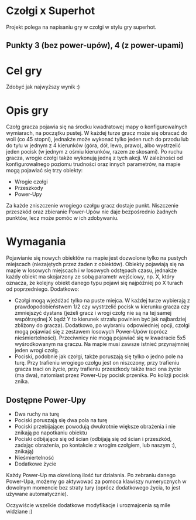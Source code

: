 # Czołgi x Superhot

Projekt polega na napisaniu gry w czołgi w stylu gry superhot.

## Punkty 3 (bez power-upów), 4 (z power-upami)

# Cel gry
Zdobyć jak najwyższy wynik :)

# Opis gry
Czołg gracza pojawia się na środku kwadratowej mapy o konfigurowalnych wymiarach, na początku pustej. W każdej turze gracz może się obracać do woli (co 45 stopni), jednakże może wykonać tylko jeden ruch do przodu lub do tyłu w jednym z 4 kierunków (góra, dół, lewo, prawo), albo wystrzelić jeden pocisk (w jednym z ośmiu kierunków, razem ze skosami). Po ruchu gracza, wrogie czołgi także wykonują jedną z tych akcji. W zależności od konfigurowalnego poziomu trudności oraz innych parametrów, na mapie mogą pojawiać się trzy obiekty: 
 - Wrogie czołgi
 - Przeszkody
 - Power-Upy 
 
 Za każde zniszczenie wrogiego czołgu gracz dostaje punkt. Niszczenie przeszkód oraz zbieranie Power-Upów nie daje bezpośrednio żadnych punktów, lecz może pomóc w ich zdobywaniu.

# Wymagania
Pojawianie się nowych obiektów na mapie jest dozwolone tylko na pustych miejscach (niezajętych przez żaden z obiektów). Obiekty pojawiają się na mapie w losowych miejscach i w losowych odstępach czasu, jednakże każdy obiekt ma skojarzony ze sobą parametr wejściowy, np. X, który oznacza, że kolejny obiekt danego typu pojawi się najpóźniej po X turach od poprzedniego. Dodatkowo:
 - Czołgi mogą wjeżdżać tylko na puste miejca. W każdej turze wybierają z prawdopodobieństwem 1/2 czy wystrzelić pocisk w kierunku gracza czy zmniejszyć dystans (jeżeli gracz i wrogi czołg nie są na tej samej współrzędnej X bądź Y to kierunek strzału powinien być jak najbardziej zbliżony do gracza). Dodatkowo, po wybraniu odpowiedniej opcji, czołgi mogą pojawiać się z zestawem losowych Power-Upów (oprócz nieśmiertelności). Przeciwnicy nie mogą pojawiać się w kwadracie 5x5 wyśrodkowanym na graczu. Na mapie musi zawsze istnieć przynajmniej jeden wrogi czołg.
 - Pociski, podobnie jak czołgi, także poruszają się tylko o jedno pole na turę. Przy trafieniu wrogiego czołgu jest on niszczony, przy trafieniu gracza traci on życie, przy trafieniu przeszkody także traci ona życie (ma dwa), natomiast przez Power-Upy pocisk przenika. Po kolizji pocisk znika.

## Dostępne Power-Upy
 - Dwa ruchy na turę
 - Pociski poruszają się dwa pola na turę
 - Pociski przebijające: powodują dwukrotnie większe obrażenia i nie znikają po napotkaniu obiektu
 - Pociski odbijające się od ścian (odbijają się od ścian i przeszkód, zadając obrażenia, po kontakcie z wrogim czołgiem, lub naszym :), znikają)
 - Nieśmiertelność
 - Dodatkowe życie
 
Każdy Power-Up ma określoną ilość tur działania. Po zebraniu danego Power-Upa, możemy go aktywować za pomoca klawiszy numerycznych w dowolnym momencie bez straty tury (oprócz dodatkowego życia, to jest używane automatycznie).

Oczywiście wszelkie dodatkowe modyfikacje i urozmajcenia są mile widziane :)
